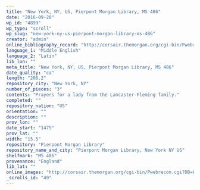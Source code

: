 ```yaml
---
title: "New York, NY, US, Pierpont Morgan Library, MS 486"
date: "2016-09-28"
wp_id: "4899"
wp_type: "scroll"
wp_slug: "new-york-ny-us-pierpont-morgan-library-ms-486"
creator: "admin"
online_bibliography_record: "http://corsair.themorgan.org/cgi-bin/Pwebrecon.cgi?BBID=333883"
language_1: "Middle English"
language_2: "Latin"
lib_lon: ""
meta_title: "New York, NY, US, Pierpont Morgan Library, MS 486"
date_quality: "ca"
length: "206.2"
repository_city: "New York, NY"
number_of_pieces: "3"
contents: "Prayers for a lady from the Lancaster-Fleming family."
completed: ""
repository_nation: "US"
orientation: ""
description: ""
prov_lon: ""
date_start: "1475"
prov_lat: ""
width: "15.5"
repository: "Pierpont Morgan Library"
repository_name_and_city: "Pierpont Morgan Library, New York NY US"
shelfmark: "MS 486"
provenance: "England"
lib_lat: ""
online_images: "http://corsair.themorgan.org/cgi-bin/Pwebrecon.cgi?DB=Local&Search_Arg=%22ms+m.486%22+ica&Search_Code=GKEY^&CNT=50&HIST=1"
_scrolls_id: "49"
---
```



